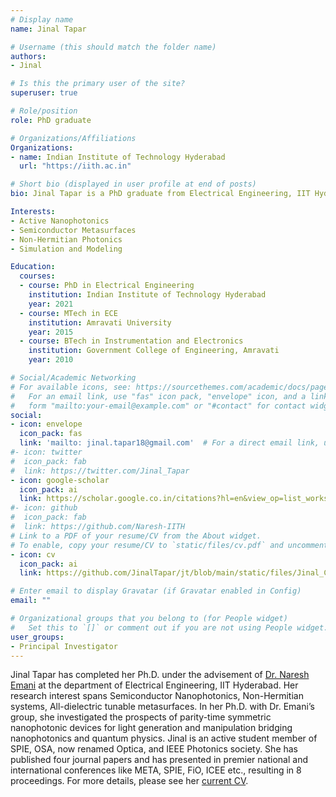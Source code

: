 ```yaml
---
# Display name
name: Jinal Tapar

# Username (this should match the folder name)
authors:
- Jinal

# Is this the primary user of the site?
superuser: true

# Role/position
role: PhD graduate

# Organizations/Affiliations
Organizations:
- name: Indian Institute of Technology Hyderabad
  url: "https://iith.ac.in"

# Short bio (displayed in user profile at end of posts)
bio: Jinal Tapar is a PhD graduate from Electrical Engineering, IIT Hyderabad.

Interests:
- Active Nanophotonics
- Semiconductor Metasurfaces
- Non-Hermitian Photonics
- Simulation and Modeling

Education:
  courses:
  - course: PhD in Electrical Engineering
    institution: Indian Institute of Technology Hyderabad
    year: 2021
  - course: MTech in ECE
    institution: Amravati University
    year: 2015
  - course: BTech in Instrumentation and Electronics
    institution: Government College of Engineering, Amravati
    year: 2010

# Social/Academic Networking
# For available icons, see: https://sourcethemes.com/academic/docs/page-builder/#icons
#   For an email link, use "fas" icon pack, "envelope" icon, and a link in the
#   form "mailto:your-email@example.com" or "#contact" for contact widget.
social:
- icon: envelope
  icon_pack: fas
  link: 'mailto: jinal.tapar18@gmail.com'  # For a direct email link, use "mailto:test@example.org".
#- icon: twitter
#  icon_pack: fab
#  link: https://twitter.com/Jinal_Tapar
- icon: google-scholar
  icon_pack: ai
  link: https://scholar.google.co.in/citations?hl=en&view_op=list_works&authuser=1&gmla=AJsN-F7CW8WsofdHfinSssMZD7OEbnC_W0H4BG47HnaKqzrF64q0EBUKXRfZ2QOXBAqYHO8NiMHLrWB8aojun3F9y0TeAmATxg&user=IKSDgPIAAAAJ
#- icon: github
#  icon_pack: fab
#  link: https://github.com/Naresh-IITH
# Link to a PDF of your resume/CV from the About widget.
# To enable, copy your resume/CV to `static/files/cv.pdf` and uncomment the lines below.
- icon: cv
  icon_pack: ai
  link: https://github.com/JinalTapar/jt/blob/main/static/files/Jinal_CV_2021.pdf

# Enter email to display Gravatar (if Gravatar enabled in Config)
email: ""

# Organizational groups that you belong to (for People widget)
#   Set this to `[]` or comment out if you are not using People widget.
user_groups:
- Principal Investigator
---
```


Jinal Tapar has completed her Ph.D. under the advisement of [Dr. Naresh Emani](https://iith.ac.in/~nke/) at the department of Electrical Engineering, IIT Hyderabad. Her research interest spans Semiconductor Nanophotonics, Non-Hermitian systems, All-dielectric tunable metasurfaces. 
In her Ph.D. with Dr. Emani’s group, she investigated the prospects of parity-time symmetric nanophotonic devices for light generation and manipulation bridging nanophotonics and quantum physics. Jinal is an active student member of SPIE, OSA, now renamed Optica, and IEEE Photonics society. 
She has published four journal papers and has presented in premier national and international conferences like META, SPIE, FiO, ICEE etc., resulting in 8 proceedings. 
For more details, please see  her [current CV](files/Jinal_CV_2021.pdf). 

